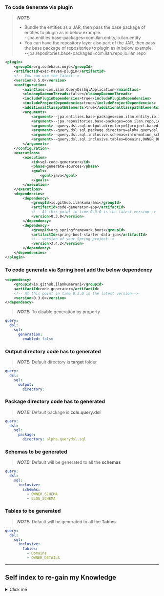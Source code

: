 ### To code Generate via plugin

> **_NOTE:_**  
> * Bundle the entities as a JAR, then pass the base package of entities to plugin as in below example.
  </br> --jpa.entities.base-packages=com.ilan.entity,io.ilan.entity
> * You can have the repository layer also part of the JAR, then pass the base package of repositories to plugin as in below example.
  </br> --jpa.repositories.base-packages=com.ilan.repo,io.ilan.repo

```xml
<plugin>
    <groupId>org.codehaus.mojo</groupId>
    <artifactId>exec-maven-plugin</artifactId>
    <!-- You can use the latest-->
    <version>3.5.0</version>
    <configuration>
        <mainClass>com.ilan.QueryDslSqlApplication</mainClass>
        <cleanupDaemonThreads>false</cleanupDaemonThreads>
        <includePluginDependencies>true</includePluginDependencies>
        <includeProjectDependencies>true</includeProjectDependencies>
        <additionalClasspathElements>true</additionalClasspathElements>
        <arguments>
            <argument>--jpa.entities.base-packages=com.ilan.entity,io.ilan.entity</argument>
            <argument>--jpa.repositories.base-packages=com.ilan.repo,io.ilan.repo</argument>
            <argument>--query.dsl.sql.output.directory=${project.basedir}/target/generated-sources</argument>
            <argument>--query.dsl.sql.package.directory=alpha.querydsl.sql</argument>
            <argument>--query.dsl.sql.inclusive.schemas=information_schema,OWNER_SCHEMA,BLOG_SCHEMA</argument>
            <argument>--query.dsl.sql.inclusive.tables=Domains,OWNER_DETAILS</argument>
        </arguments>
    </configuration>
    <executions>
        <execution>
            <id>sql-code-generator</id>
            <phase>generate-sources</phase>
            <goals>
                <goal>java</goal>
            </goals>
        </execution>
    </executions>
    <dependencies>
        <dependency>
            <groupId>io.github.ilankumarani</groupId>
            <artifactId>code-generator-app</artifactId>
            <!-- At this point in time 0.3.0 is the latest version-->
            <version>0.3.0</version>
        </dependency>
        <dependency>
            <groupId>org.springframework.boot</groupId>
            <artifactId>spring-boot-starter-data-jpa</artifactId>
            <!-- version of your Spring project-->
            <version>3.4.2</version>
        </dependency>
    </dependencies>
</plugin>
```

### To code generate via Spring boot add the below dependency

```xml
<dependency>
    <groupId>io.github.ilankumarani</groupId>
    <artifactId>code-generator</artifactId>
    <!-- At this point in time 0.3.0 is the latest version-->
    <version>0.3.0</version>
</dependency>
```

> **_NOTE:_**  To disable generation by property

```yaml
query:
  dsl:
    sql:
      generation:
        enabled: false
```

### Output directory code has to generated

> **_NOTE:_**  Default directory is **target** folder

```yaml
query:
  dsl:
    sql:
      output:
        directory:
```


### Package directory code has to generated

> **_NOTE:_**  Default package is **zolo.query.dsl**
```yaml
query:
  dsl:
    sql:
      package:
        directory: alpha.querydsl.sql
```

### Schemas to be generated

> **_NOTE:_**  Default will be generated to all the **schemas**
```yaml
query:
  dsl:
    sql:
      inclusive:
        schemas:
          - OWNER_SCHEMA
          - BLOG_SCHEMA
```

### Tables to be generated

> **_NOTE:_**  Default will be generated to all the **Tables**
```yaml
query:
  dsl:
    sql:
      inclusive:
        tables:
          - Domains
          - OWNER_DETAILS
```

___

## Self index to re-gain my Knowledge
<details>
  <summary>Click me</summary>

#### 1. CustomMetadataExporter to be copied from MetadataExporter

#### 2. Import Jakarta validation library
```java
   import jakarta.annotation.Nullable;
```
#### 3. Constructor changes in CustomMetadataExporter
```java
private final CustomMetadataExporterConfigImpl config;

public CustomMetadataExporter(CustomMetadataExporterConfigImpl config) {
    this.config = config;
}
```
#### 4. Changes in below method
```java
private void handleTable(DatabaseMetaData md, ResultSet tables) throws SQLException {
    var catalog = tables.getString("TABLE_CAT");
    var schema = tables.getString("TABLE_SCHEM");
    var schemaName = normalize(tables.getString("TABLE_SCHEM"));
    var tableName = normalize(tables.getString("TABLE_NAME"));

    if (FilterSqlGeneratorUtil.codeGenerateFor(FilterSqlGeneratorUtil.valuesToLowerCase(config.getSchemasIncluded()),
            FilterSqlGeneratorUtil.valuesToLowerCase(config.getTablesIncluded()), schemaName, tableName)) {
                /*
                        existing logic of this method to be copied over here
                 */
    }
}
```
</details>